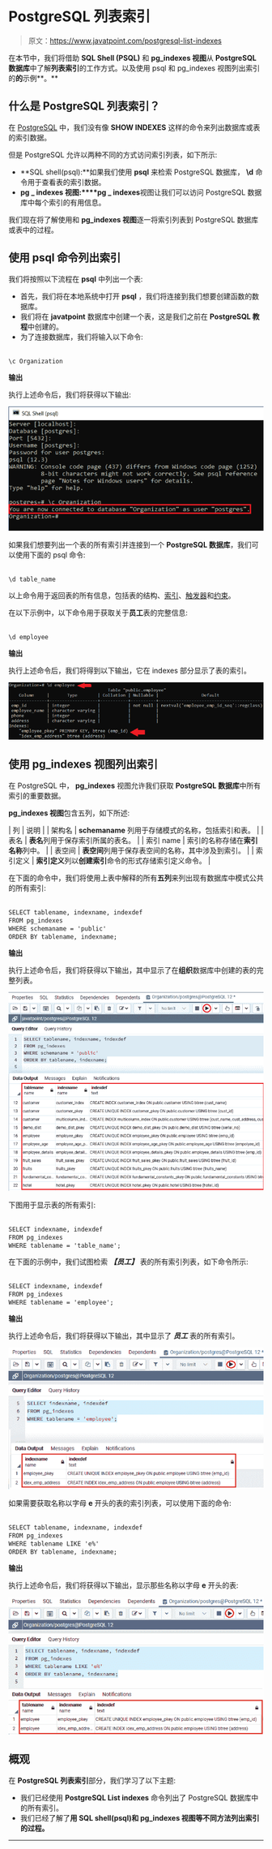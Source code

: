 # PostgreSQL 列表索引

> 原文：<https://www.javatpoint.com/postgresql-list-indexes>

在本节中，我们将借助 **SQL Shell (PSQL)** 和 **pg_indexes 视图**从 **PostgreSQL 数据库**中了解**列表索引**的工作方式。以及使用 psql 和 pg_indexes 视图列出索引的**的**示例**。**

## 什么是 PostgreSQL 列表索引？

在 [PostgreSQL](https://www.javatpoint.com/postgresql-tutorial) 中，我们没有像 **SHOW INDEXES** 这样的命令来列出数据库或表的索引数据。

但是 PostgreSQL 允许以两种不同的方式访问索引列表，如下所示:

*   **SQL shell(psql):**如果我们使用 **psql** 来检索 PostgreSQL 数据库， **\d** 命令用于查看表的索引数据。
*   **pg _ indexes 视图:****pg _ indexes**视图让我们可以访问 PostgreSQL 数据库中每个索引的有用信息。

我们现在将了解使用和 **pg_indexes 视图**逐一将索引列表到 PostgreSQL 数据库或表中的过程。

## 使用 psql 命令列出索引

我们将按照以下流程在 **psql** 中列出一个表:

*   首先，我们将在本地系统中打开 **psql** ，我们将连接到我们想要创建函数的数据库。
*   我们将在 **javatpoint** 数据库中创建一个表，这是我们之前在 **PostgreSQL 教程**中创建的。
*   为了连接数据库，我们将输入以下命令:

```

\c Organization 

```

**输出**

执行上述命令后，我们将获得以下输出:

![PostgreSQL List Indexes](img/551a4832847194e5c593ad08fa8434e4.png)

如果我们想要列出一个表的所有索引并连接到一个 **PostgreSQL 数据库**，我们可以使用下面的 psql 命令:

```

\d table_name

```

以上命令用于返回表的所有信息，包括表的结构、[索引](https://www.javatpoint.com/postgresql-indexes)、[触发器](https://www.javatpoint.com/postgresql-trigger)和[约束](https://www.javatpoint.com/postgresql-constraints)。

在以下示例中，以下命令用于获取关于**员工**表的完整信息:

```

\d employee

```

**输出**

执行上述命令后，我们将得到以下输出，它在 indexes 部分显示了表的索引。

![PostgreSQL List Indexes](img/067058a378604e11d0177aafddcd871c.png)

## 使用 pg_indexes 视图列出索引

在 PostgreSQL 中， **pg_indexes** 视图允许我们获取 **PostgreSQL 数据库**中所有索引的重要数据。

**pg_indexes 视图**包含五列，如下所述:

| 列 | 说明 |
| 架构名 | **schemaname** 列用于存储模式的名称，包括索引和表。 |
| 表名 | **表名**列用于保存索引所属的表名。 |
| 索引 name | 索引的名称存储在**索引名称**列中。 |
| 表空间 | **表空间**列用于保存表空间的名称，其中涉及到索引。 |
| 索引定义 | **索引定义**列以**创建索引**命令的形式存储索引定义命令。 |

在下面的命令中，我们将使用上表中解释的所有**五列**来列出现有数据库中模式公共的所有索引:

```

SELECT tablename, indexname, indexdef
FROM pg_indexes
WHERE schemaname = 'public'
ORDER BY tablename, indexname;

```

**输出**

执行上述命令后，我们将获得以下输出，其中显示了在**组织**数据库中创建的表的完整列表。

![PostgreSQL List Indexes](img/6f198a72eddd5be2645109416ca8a28b.png)

下图用于显示表的所有索引:

```

SELECT indexname, indexdef
FROM pg_indexes
WHERE tablename = 'table_name';

```

在下面的示例中，我们试图检索 ***【员工】*** 表的所有索引列表，如下命令所示:

```

SELECT indexname, indexdef
FROM pg_indexes
WHERE tablename = 'employee';

```

**输出**

执行上述命令后，我们将获得以下输出，其中显示了 ***员工*** 表的所有索引。

![PostgreSQL List Indexes](img/d3ff03e7e6bf2a320656e09c1595fc76.png)

如果需要获取名称以字母 **e** 开头的表的索引列表，可以使用下面的命令:

```

SELECT tablename, indexname, indexdef
FROM pg_indexes
WHERE tablename LIKE 'e%'
ORDER BY tablename, indexname;

```

**输出**

执行上述命令后，我们将获得以下输出，显示那些名称以字母 **e** 开头的表:

![PostgreSQL List Indexes](img/1039cdcb6cb0e9918d0dad8d33ba5026.png)

## 概观

在 **PostgreSQL 列表索引**部分，我们学习了以下主题:

*   我们已经使用 **PostgreSQL List indexes** 命令列出了 PostgreSQL 数据库中的所有索引。
*   我们已经了解了**用 **SQL shell(psql)和 pg_indexes 视图等不同方法列出索引**的过程。**

* * *